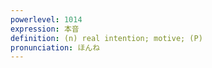 ```yaml
---
powerlevel: 1014
expression: 本音
definition: (n) real intention; motive; (P)
pronunciation: ほんね
---
```


